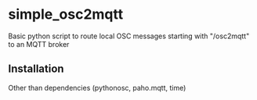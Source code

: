 # simple_osc2mqtt

Basic python script to route local OSC messages starting with "/osc2mqtt" to an MQTT broker

## Installation

Other than dependencies (pythonosc, paho.mqtt, time)

